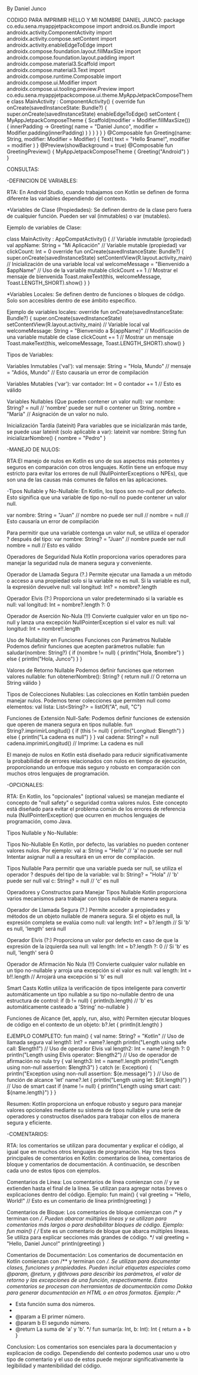 By Daniel Junco

CODIGO PARA IMPRIMIR HELLO Y MI NOMBRE DANIEL JUNCO:
package co.edu.sena.myappjetpackcompose
import android.os.Bundle
import androidx.activity.ComponentActivity
import androidx.activity.compose.setContent
import androidx.activity.enableEdgeToEdge
import androidx.compose.foundation.layout.fillMaxSize
import androidx.compose.foundation.layout.padding
import androidx.compose.material3.Scaffold
import androidx.compose.material3.Text
import androidx.compose.runtime.Composable
import androidx.compose.ui.Modifier
import androidx.compose.ui.tooling.preview.Preview
import co.edu.sena.myappjetpackcompose.ui.theme.MyAppJetpackComposeTheme
class MainActivity : ComponentActivity() {
override fun onCreate(savedInstanceState: Bundle?) {
super.onCreate(savedInstanceState)
enableEdgeToEdge()
setContent {
MyAppJetpackComposeTheme {
Scaffold(modifier = Modifier.fillMaxSize()) { innerPadding ->
Greeting(
name = "Daniel Junco",
modifier = Modifier.padding(innerPadding)
)
}
}
}
}
}
@Composable
fun Greeting(name: String, modifier: Modifier = Modifier) {
Text(
text = "Hello $name!",
modifier = modifier
)
}
@Preview(showBackground = true)
@Composable
fun GreetingPreview() {
MyAppJetpackComposeTheme {
Greeting("Android")
}
}

CONSULTAS:

-DEFINICION DE VARIABLES:

RTA: En Android Studio, cuando trabajamos con Kotlin se definen de
forma diferente las variables dependiendo del contexto.

*Variables de Clase (Propiedades):
Se definen dentro de la clase pero fuera de cualquier función.
Pueden ser val (inmutables) o var (mutables).

Ejemplo de variables de Clase:

class MainActivity : AppCompatActivity() {
// Variable inmutable (propiedad)
val appName: String = "Mi Aplicación"
// Variable mutable (propiedad)
var clickCount: Int = 0
override fun onCreate(savedInstanceState: Bundle?) {
super.onCreate(savedInstanceState)
setContentView(R.layout.activity_main)
// Inicialización de una variable local
val welcomeMessage = "Bienvenido a $appName"
// Uso de la variable mutable
clickCount += 1
// Mostrar el mensaje de bienvenida
Toast.makeText(this, welcomeMessage, Toast.LENGTH_SHORT).show()
}
}

*Variables Locales:
Se definen dentro de funciones o bloques de código.
Solo son accesibles dentro de ese ámbito específico.

Ejemplo de variables locales:
override fun onCreate(savedInstanceState: Bundle?) {
super.onCreate(savedInstanceState)
setContentView(R.layout.activity_main)
// Variable local
val welcomeMessage: String = "Bienvenido a ${appName}"
// Modificación de una variable mutable de clase
clickCount += 1
// Mostrar un mensaje
Toast.makeText(this, welcomeMessage, Toast.LENGTH_SHORT).show()
}

Tipos de Variables:

Variables Inmutables ('val'):
val mensaje: String = "Hola, Mundo"
// mensaje = "Adiós, Mundo" // Esto causaría un error de compilación

Variables Mutables ('var'):
var contador: Int = 0
contador += 1 // Esto es válido

Variables Nullables (Que pueden contener un valor null):
var nombre: String? = null // 'nombre' puede ser null o contener un String.
nombre = "María"           // Asignación de un valor no nulo.

Inicialización Tardía (lateinit)
Para variables que se inicializarán más tarde, se puede usar
lateinit (solo aplicable a var):
lateinit var nombre: String
fun inicializarNombre() {
nombre = "Pedro"
}


-MANEJO DE NULOS:

RTA:El manejo de nulos en Kotlin es uno de sus aspectos más potentes
y seguros en comparación con otros lenguajes. Kotlin tiene un
enfoque muy estricto para evitar los errores de null
(NullPointerExceptions o NPEs), que son una de las
causas más comunes de fallos en las aplicaciones.

-Tipos Nullable y No-Nullable:
En Kotlin, los tipos son no-null por defecto.
Esto significa que una variable de tipo no-null
no puede contener un valor null.

var nombre: String = "Juan" // nombre no puede ser null
// nombre = null // Esto causaría un error de compilación

Para permitir que una variable contenga un valor null,
se utiliza el operador ? después del tipo:
var nombre: String? = "Juan" // nombre puede ser null
nombre = null // Esto es válido

Operadores de Seguridad Nula
Kotlin proporciona varios operadores para
manejar la seguridad nula de manera segura y conveniente.

Operador de Llamada Segura (?.)
Permite ejecutar una llamada a un método o acceso a una propiedad
solo si la variable no es null. Si la variable es null,
la expresión devuelve null:
val longitud: Int? = nombre?.length

Operador Elvis (?:)
Proporciona un valor predeterminado si la variable es null:
val longitud: Int = nombre?.length ?: 0

Operador de Aserción No-Nula (!!)
Convierte cualquier valor en un tipo no-null y
lanza una excepción NullPointerException si el valor es null:
val longitud: Int = nombre!!.length

Uso de Nullability en Funciones
Funciones con Parámetros Nullable
Podemos definir funciones que acepten parámetros nullable:
fun saludar(nombre: String?) {
if (nombre != null) {
println("Hola, $nombre")
} else {
println("Hola, Junco")
}
}

Valores de Retorno Nullable
Podemos definir funciones que retornen valores nullable:
fun obtenerNombre(): String? {
return null // O retorna un String válido
}

Tipos de Colecciones Nullables: Las colecciones en Kotlin también
pueden manejar nulos. Podemos tener colecciones que permiten null
como elementos:
val lista: List<String?> = listOf("A", null, "C")

Funciones de Extensión Null-Safe: Podemos definir funciones
de extensión que operen de manera segura en tipos nullable.
fun String?.imprimirLongitud() {
if (this != null) {
println("Longitud: $length")
} else {
println("La cadena es null")
}
}
val cadena: String? = null
cadena.imprimirLongitud() // Imprime: La cadena es null

El manejo de nulos en Kotlin está diseñado para reducir
significativamente la probabilidad de errores relacionados con
nulos en tiempo de ejecución, proporcionando un enfoque más seguro
y robusto en comparación con muchos otros lenguajes de programación.



-OPCIONALES:

RTA: En Kotlin, los "opcionales" (optional values) se manejan
mediante el concepto de "null safety" o seguridad contra valores
nulos. Este concepto está diseñado para evitar el problema común de
los errores de referencia nula (NullPointerException) que ocurren
en muchos lenguajes de programación, como Java.

Tipos Nullable y No-Nullable:

Tipos No-Nullable
En Kotlin, por defecto, las variables no pueden contener valores
nulos. Por ejemplo:
val a: String = "Hello"  // 'a' no puede ser null
Intentar asignar null a a resultará en un error de compilación.

Tipos Nullable
Para permitir que una variable pueda ser null,
se utiliza el operador ? después del tipo de la variable:
val b: String? = "Hola"  // 'b' puede ser null
val c: String? = null     // 'c' es null

Operadores y Constructos para Manejar Tipos Nullable
Kotlin proporciona varios mecanismos para trabajar con tipos nullable de
manera segura.

Operador de Llamada Segura (?.)
Permite acceder a propiedades y métodos de un objeto nullable de manera segura.
Si el objeto es null, la expresión completa se evalúa como null:
val length: Int? = b?.length  // Si 'b' es null, 'length' será null

Operador Elvis (?:)
Proporciona un valor por defecto en caso de que la expresión de la izquierda sea null:
val length: Int = b?.length ?: 0  // Si 'b' es null, 'length' será 0

Operador de Afirmación No Nula (!!)
Convierte cualquier valor nullable en un tipo no-nullable y arroja una excepción si el valor es null:
val length: Int = b!!.length  // Arrojará una excepción si 'b' es null

Smart Casts
Kotlin utiliza la verificación de tipos inteligente para convertir automáticamente un tipo nullable a
su tipo no-nullable dentro de una estructura de control:
if (b != null) {
println(b.length)  // 'b' es automáticamente casteado a 'String' no-nullable
}

Funciones de Alcance (let, apply, run, also, with)
Permiten ejecutar bloques de código en el contexto de un objeto:
b?.let {
println(it.length)
}

EJEMPLO COMPLETO:
fun main() {
val name: String? = "Kotlin"
// Uso de llamada segura
val length1: Int? = name?.length
println("Length using safe call: $length1")
// Uso de operador Elvis
val length2: Int = name?.length ?: 0
println("Length using Elvis operator: $length2")
// Uso de operador de afirmación no nula
try {
val length3: Int = name!!.length
println("Length using non-null assertion: $length3")
} catch (e: Exception) {
println("Exception using non-null assertion: ${e.message}")
}
// Uso de función de alcance 'let'
name?.let {
println("Length using let: ${it.length}")
}
// Uso de smart cast
if (name != null) {
println("Length using smart cast: ${name.length}")
}
}

Resumen:
Kotlin proporciona un enfoque robusto y seguro para manejar valores
opcionales mediante su sistema de tipos nullable y una serie de operadores
y constructos diseñados para trabajar con ellos de manera segura y eficiente.



-COMENTARIOS:

RTA: los comentarios se utilizan para documentar y explicar el código,
al igual que en muchos otros lenguajes de programación.
Hay tres tipos principales de comentarios en Kotlin: comentarios de línea,
comentarios de bloque y comentarios de documentación. A continuación, se
describen cada uno de estos tipos con ejemplos.

Comentarios de Línea:
Los comentarios de línea comienzan con // y se extienden hasta el final de la
línea. Se utilizan para agregar notas breves o explicaciones dentro del código.
Ejemplo:
fun main() {
val greeting = "Hello, World!"  // Esto es un comentario de línea
println(greeting)
}

Comentarios de Bloque:
Los comentarios de bloque comienzan con /* y terminan con */.
Pueden abarcar múltiples líneas y se utilizan para comentarios más
largos o para deshabilitar bloques de código.
Ejemplo:
fun main() {
/* Este es un comentario de bloque
que abarca múltiples líneas.
Se utiliza para explicar secciones más grandes de código. */
val greeting = "Hello, Daniel Junco!"
println(greeting)
}

Comentarios de Documentación:
Los comentarios de documentación en Kotlin comienzan con /** y terminan con */.
Se utilizan para documentar clases, funciones y propiedades.
Pueden incluir etiquetas especiales como @param, @return, y @throws para
describir los parámetros, el valor de retorno y las excepciones de una función,
respectivamente. Estos comentarios se procesan con herramientas de documentación
como Dokka para generar documentación en HTML o en otros formatos.
Ejemplo:
/**
* Esta función suma dos números.
*
* @param a El primer número.
* @param b El segundo número.
* @return La suma de 'a' y 'b'.
  */
  fun sumar(a: Int, b: Int): Int {
  return a + b
  }

Conclusion:
Los comentarios son esenciales para la documentacion y explicacion de codigo.
Dependiendo del contexto podemos usar uno u otro tipo de comentario  y
el uso de estos puede mejorar significativamente la legibilidad y
mantenibilidad del código.

